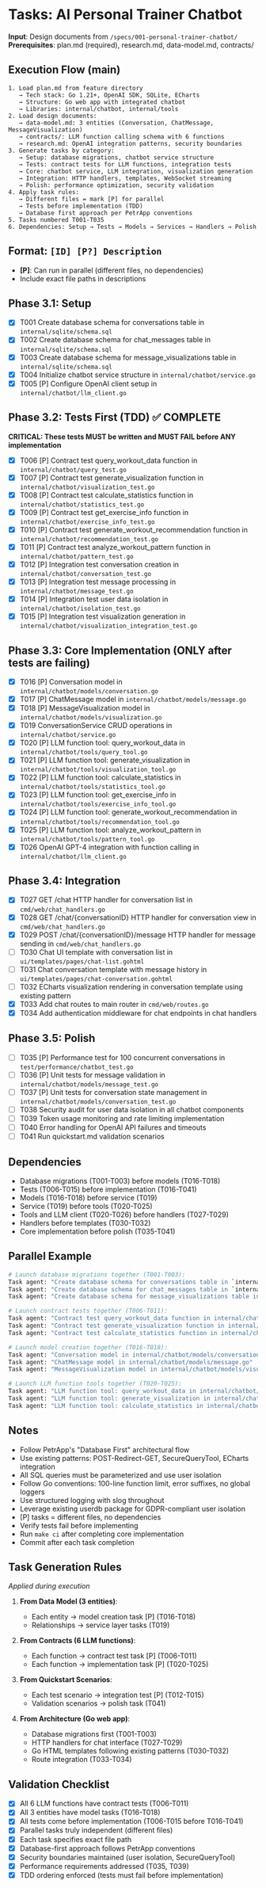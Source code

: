 # Tasks: AI Personal Trainer Chatbot

**Input**: Design documents from `/specs/001-personal-trainer-chatbot/`
**Prerequisites**: plan.md (required), research.md, data-model.md, contracts/

## Execution Flow (main)
```
1. Load plan.md from feature directory
   → Tech stack: Go 1.21+, OpenAI SDK, SQLite, ECharts
   → Structure: Go web app with integrated chatbot
   → Libraries: internal/chatbot, internal/tools
2. Load design documents:
   → data-model.md: 3 entities (Conversation, ChatMessage, MessageVisualization)
   → contracts/: LLM function calling schema with 6 functions
   → research.md: OpenAI integration patterns, security boundaries
3. Generate tasks by category:
   → Setup: database migrations, chatbot service structure
   → Tests: contract tests for LLM functions, integration tests
   → Core: chatbot service, LLM integration, visualization generation
   → Integration: HTTP handlers, templates, WebSocket streaming
   → Polish: performance optimization, security validation
4. Apply task rules:
   → Different files = mark [P] for parallel
   → Tests before implementation (TDD)
   → Database first approach per PetrApp conventions
5. Tasks numbered T001-T035
6. Dependencies: Setup → Tests → Models → Services → Handlers → Polish
```

## Format: `[ID] [P?] Description`
- **[P]**: Can run in parallel (different files, no dependencies)
- Include exact file paths in descriptions

## Phase 3.1: Setup
- [X] T001 Create database schema for conversations table in `internal/sqlite/schema.sql`
- [X] T002 Create database schema for chat_messages table in `internal/sqlite/schema.sql`
- [X] T003 Create database schema for message_visualizations table in `internal/sqlite/schema.sql`
- [X] T004 Initialize chatbot service structure in `internal/chatbot/service.go`
- [X] T005 [P] Configure OpenAI client setup in `internal/chatbot/llm_client.go`

## Phase 3.2: Tests First (TDD) ✅ COMPLETE
**CRITICAL: These tests MUST be written and MUST FAIL before ANY implementation**
- [X] T006 [P] Contract test query_workout_data function in `internal/chatbot/query_test.go`
- [X] T007 [P] Contract test generate_visualization function in `internal/chatbot/visualization_test.go`
- [X] T008 [P] Contract test calculate_statistics function in `internal/chatbot/statistics_test.go`
- [X] T009 [P] Contract test get_exercise_info function in `internal/chatbot/exercise_info_test.go`
- [X] T010 [P] Contract test generate_workout_recommendation function in `internal/chatbot/recommendation_test.go`
- [X] T011 [P] Contract test analyze_workout_pattern function in `internal/chatbot/pattern_test.go`
- [X] T012 [P] Integration test conversation creation in `internal/chatbot/conversation_test.go`
- [X] T013 [P] Integration test message processing in `internal/chatbot/message_test.go`
- [X] T014 [P] Integration test user data isolation in `internal/chatbot/isolation_test.go`
- [X] T015 [P] Integration test visualization generation in `internal/chatbot/visualization_integration_test.go`

## Phase 3.3: Core Implementation (ONLY after tests are failing)
- [X] T016 [P] Conversation model in `internal/chatbot/models/conversation.go`
- [X] T017 [P] ChatMessage model in `internal/chatbot/models/message.go`
- [X] T018 [P] MessageVisualization model in `internal/chatbot/models/visualization.go`
- [X] T019 ConversationService CRUD operations in `internal/chatbot/service.go`
- [X] T020 [P] LLM function tool: query_workout_data in `internal/chatbot/tools/query_tool.go`
- [X] T021 [P] LLM function tool: generate_visualization in `internal/chatbot/tools/visualization_tool.go`
- [X] T022 [P] LLM function tool: calculate_statistics in `internal/chatbot/tools/statistics_tool.go`
- [X] T023 [P] LLM function tool: get_exercise_info in `internal/chatbot/tools/exercise_info_tool.go`
- [X] T024 [P] LLM function tool: generate_workout_recommendation in `internal/chatbot/tools/recommendation_tool.go`
- [X] T025 [P] LLM function tool: analyze_workout_pattern in `internal/chatbot/tools/pattern_tool.go`
- [X] T026 OpenAI GPT-4 integration with function calling in `internal/chatbot/llm_client.go`

## Phase 3.4: Integration
- [X] T027 GET /chat HTTP handler for conversation list in `cmd/web/chat_handlers.go`
- [X] T028 GET /chat/{conversationID} HTTP handler for conversation view in `cmd/web/chat_handlers.go`
- [X] T029 POST /chat/{conversationID}/message HTTP handler for message sending in `cmd/web/chat_handlers.go`
- [ ] T030 Chat UI template with conversation list in `ui/templates/pages/chat-list.gohtml`
- [ ] T031 Chat conversation template with message history in `ui/templates/pages/chat-conversation.gohtml`
- [ ] T032 ECharts visualization rendering in conversation template using existing pattern
- [X] T033 Add chat routes to main router in `cmd/web/routes.go`
- [X] T034 Add authentication middleware for chat endpoints in chat handlers

## Phase 3.5: Polish
- [ ] T035 [P] Performance test for 100 concurrent conversations in `test/performance/chatbot_test.go`
- [ ] T036 [P] Unit tests for message validation in `internal/chatbot/models/message_test.go`
- [ ] T037 [P] Unit tests for conversation state management in `internal/chatbot/models/conversation_test.go`
- [ ] T038 Security audit for user data isolation in all chatbot components
- [ ] T039 Token usage monitoring and rate limiting implementation
- [ ] T040 Error handling for OpenAI API failures and timeouts
- [ ] T041 Run quickstart.md validation scenarios

## Dependencies
- Database migrations (T001-T003) before models (T016-T018)
- Tests (T006-T015) before implementation (T016-T041)
- Models (T016-T018) before service (T019)
- Service (T019) before tools (T020-T025)
- Tools and LLM client (T020-T026) before handlers (T027-T029)
- Handlers before templates (T030-T032)
- Core implementation before polish (T035-T041)

## Parallel Example
```bash
# Launch database migrations together (T001-T003):
Task agent: "Create database schema for conversations table in `internal/sqlite/schema.sql`"
Task agent: "Create database schema for chat_messages table in `internal/sqlite/schema.sql`"
Task agent: "Create database schema for message_visualizations table in `internal/sqlite/schema.sql`"

# Launch contract tests together (T006-T011):
Task agent: "Contract test query_workout_data function in internal/chatbot/contracts/query_test.go"
Task agent: "Contract test generate_visualization function in internal/chatbot/contracts/visualization_test.go"
Task agent: "Contract test calculate_statistics function in internal/chatbot/contracts/statistics_test.go"

# Launch model creation together (T016-T018):
Task agent: "Conversation model in internal/chatbot/models/conversation.go"
Task agent: "ChatMessage model in internal/chatbot/models/message.go"
Task agent: "MessageVisualization model in internal/chatbot/models/visualization.go"

# Launch LLM function tools together (T020-T025):
Task agent: "LLM function tool: query_workout_data in internal/chatbot/tools/query_tool.go"
Task agent: "LLM function tool: generate_visualization in internal/chatbot/tools/visualization_tool.go"
Task agent: "LLM function tool: calculate_statistics in internal/chatbot/tools/statistics_tool.go"
```

## Notes
- Follow PetrApp's "Database First" architectural flow
- Use existing patterns: POST-Redirect-GET, SecureQueryTool, ECharts integration
- All SQL queries must be parameterized and use user isolation
- Follow Go conventions: 100-line function limit, error suffixes, no global loggers
- Use structured logging with slog throughout
- Leverage existing userdb package for GDPR-compliant user isolation
- [P] tasks = different files, no dependencies
- Verify tests fail before implementing
- Run `make ci` after completing core implementation
- Commit after each task completion

## Task Generation Rules
*Applied during execution*

1. **From Data Model (3 entities)**:
   - Each entity → model creation task [P] (T016-T018)
   - Relationships → service layer tasks (T019)

2. **From Contracts (6 LLM functions)**:
   - Each function → contract test task [P] (T006-T011)
   - Each function → implementation task [P] (T020-T025)

3. **From Quickstart Scenarios**:
   - Each test scenario → integration test [P] (T012-T015)
   - Validation scenarios → polish task (T041)

4. **From Architecture (Go web app)**:
   - Database migrations first (T001-T003)
   - HTTP handlers for chat interface (T027-T029)
   - Go HTML templates following existing patterns (T030-T032)
   - Route integration (T033-T034)

## Validation Checklist
- [x] All 6 LLM functions have contract tests (T006-T011)
- [x] All 3 entities have model tasks (T016-T018)
- [x] All tests come before implementation (T006-T015 before T016-T041)
- [x] Parallel tasks truly independent (different files)
- [x] Each task specifies exact file path
- [x] Database-first approach follows PetrApp conventions
- [x] Security boundaries maintained (user isolation, SecureQueryTool)
- [x] Performance requirements addressed (T035, T039)
- [x] TDD ordering enforced (tests must fail before implementation)